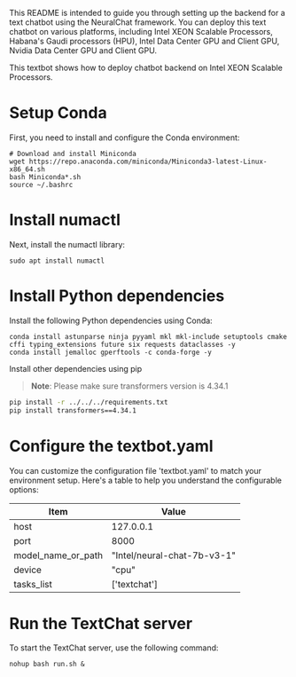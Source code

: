 This README is intended to guide you through setting up the backend for a text chatbot using the NeuralChat framework. You can deploy this text chatbot on various platforms, including Intel XEON Scalable Processors, Habana's Gaudi processors (HPU), Intel Data Center GPU and Client GPU, Nvidia Data Center GPU and Client GPU.

This textbot shows how to deploy chatbot backend on Intel XEON Scalable Processors.

# Setup Conda

First, you need to install and configure the Conda environment:

```shell
# Download and install Miniconda
wget https://repo.anaconda.com/miniconda/Miniconda3-latest-Linux-x86_64.sh
bash Miniconda*.sh
source ~/.bashrc
```

# Install numactl

Next, install the numactl library:

```shell
sudo apt install numactl
```

# Install Python dependencies

Install the following Python dependencies using Conda:

```shell
conda install astunparse ninja pyyaml mkl mkl-include setuptools cmake cffi typing_extensions future six requests dataclasses -y
conda install jemalloc gperftools -c conda-forge -y
```

Install other dependencies using pip

>**Note**: Please make sure transformers version is 4.34.1
```bash
pip install -r ../../../requirements.txt
pip install transformers==4.34.1
```

# Configure the textbot.yaml

You can customize the configuration file 'textbot.yaml' to match your environment setup. Here's a table to help you understand the configurable options:

|  Item              | Value                                      |
| ------------------- | --------------------------------------- |
| host                | 127.0.0.1                              |
| port                | 8000                                   |
| model_name_or_path  | "Intel/neural-chat-7b-v3-1"        |
| device              | "cpu"                                  |
| tasks_list          | ['textchat']                           |



# Run the TextChat server
To start the TextChat server, use the following command:

```shell
nohup bash run.sh &
```
